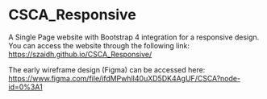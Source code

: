 # CSCA_Responsive
A Single Page website with Bootstrap 4 integration for a responsive design. 
You can access the website through the following link: https://szaidh.github.io/CSCA_Responsive/

The early wireframe design (Figma) can be accessed here: https://www.figma.com/file/ifdMPwhlI40uXD5DK4AgUF/CSCA?node-id=0%3A1
